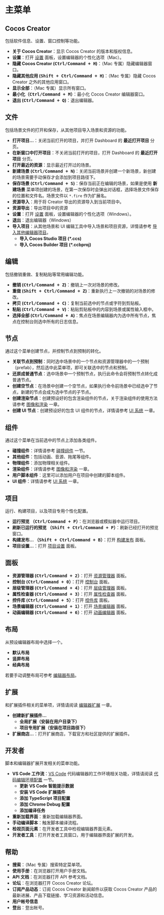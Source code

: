 # 主菜单

## Cocos Creator

包括软件信息、设置、窗口控制等功能。

- **关于 Cocos Creator**：显示 Cocos Creator 的版本和版权信息。
- **设置**：打开 [设置](editor-panels/preferences.md) 面板，设置编辑器的个性化选项（Mac）。
- **隐藏 Cocos Creator (<kbd>Ctrl/Command + H</kbd>)**：（Mac 专属）隐藏编辑器窗口。
- **隐藏其他应用 (<kbd>Shift + Ctrl/Command + H</kbd>)**：（Mac 专属）隐藏 Cocos Creator 之外的其他应用窗口。
- **显示全部**：（Mac 专属）显示所有窗口。
- **最小化（<kbd>Ctrl/Command + M</kbd>）**：最小化 Cocos Creator 编辑器窗口。
- **退出 (<kbd>Ctrl/Command + Q</kbd>)**：退出编辑器。

## 文件

包括场景文件的打开和保存，从其他项目导入场景和资源的功能。

- **打开项目...**：关闭当前打开的项目，并打开 Dashboard 的 **最近打开项目** 分页。
- **在新窗口中打开项目**：不关闭当前打开的项目，打开 Dashboard 的 **最近打开项目** 分页。
- **打开最近的资源**：显示最近打开过的场景。
- **新建场景 (<kbd>Ctrl/Command + N</kbd>)**：关闭当前场景并创建一个新场景，新创建的场景需要手动保存才会添加到项目路径下。
- **保存场景 (<kbd>Ctrl/Command + S</kbd>)**：保存当前正在编辑的场景，如果是使用 **新建场景** 菜单项创建的场景，在第一次保存时会弹出对话框，选择场景文件保存的位置和文件名。场景文件以 `*.fire` 作为扩展名。
- **资源导入**：用于将 Creator 导出的资源导入到当前项目中。
- **资源导出**：导出项目中的资源
- **设置**：打开 [设置](editor-panels/preferences.md) 面板，设置编辑器的个性化选项（Windows）。
- **退出**：退出编辑器（Windows）
- **导入项目**：从其他场景和 UI 编辑工具中导入场景和项目资源，详情请参考 [导入其他编辑器项目](../../asset-workflow/project-import.md)。
  - **导入 Cocos Studio 项目 (*.ccs)**
  - **导入 Cocos Builder 项目 (*.ccbproj)**

## 编辑

包括撤销重做、复制粘贴等常用编辑功能。

- **撤销 (<kbd>Ctrl/Command + Z</kbd>)**：撤销上一次对场景的修改。
- **重做 (<kbd>Shift + Ctrl/Command + Z</kbd>)**：重新执行上一次撤销的对场景的修改。
- **拷贝 (<kbd>Ctrl/Command + C</kbd>)**：复制当前选中的节点或字符到剪贴板。
- **粘贴 (<kbd>Ctrl/Command + V</kbd>)**：粘贴剪贴板中的内容到场景或属性输入框中。
- **选择全部 (<kbd>Ctrl/Command + A</kbd>)**：焦点在场景编辑器内为选中所有节点，焦点在控制台则选中所有的日志信息。

## 节点

通过这个菜单创建节点，并控制节点到预制的转化。

- **关联节点到预制**：同时选中场景中的一个节点和资源管理器中的一个预制（prefab），然后选中此菜单项，即可关联选中的节点和预制。
- **还原成普通节点**：选中场景中一个预制节点，执行此命令会将预制节点转化成普通节点。
- **创建空节点**：在场景中创建一个空节点，如果执行命令前场景中已经选中了节点，新建的节点会成为选中节点的子节点。
- **创建渲染节点**：创建预设好的包含渲染组件的节点，关于渲染组件的使用方法请参考 [图像和渲染](../../render/index.md) 一章。
- **创建 UI 节点**：创建预设好的包含 UI 组件的节点，详情请参考 [UI 系统](../../ui/index.md) 一章。

## 组件

通过这个菜单在当前选中的节点上添加各类组件。

- **碰撞组件**：详情请参考 [碰撞组件](../../physics/collision/edit-collider-component.md) 一节。
- **其他组件**：包括动画、音源、拖尾等组件。
- **物理组件**：添加物理相关组件。
- **渲染组件**：详情请参考 [图像和渲染](../../render/index.md) 一章。
- **用户脚本组件**：这里可以添加用户在项目中创建的脚本组件。
- **UI 组件**：详情请参考 [UI 系统](../../ui/index.md) 一章。

## 项目

运行、构建项目，以及项目专用个性化配置。

- **运行预览 （<kbd>Ctrl/Command + P</kbd>）**：在浏览器或模拟器中运行项目。
- **刷新已运行的预览 （<kbd>Shift + Ctrl/Command + P</kbd>）**：刷新已经打开的预览窗口。
- **构建发布... （<kbd>Shift + Ctrl/Command + B</kbd>）**：打开 [构建发布](../../publish/index.md) 面板。
- **项目设置...**：打开 [项目设置](editor-panels/project-settings.md) 面板。

## 面板

- **资源管理器 (<kbd>Ctrl/Command + 2</kbd>）**：打开 [资源管理器](editor-panels/assets.md) 面板。
- **控制台 (<kbd>Ctrl/Command + 0</kbd>）**：打开 [控制台](editor-panels/console.md) 面板。
- **层级管理器 (<kbd>Ctrl/Command + 4</kbd>）**：打开 [层级管理器](editor-panels/node-tree.md) 面板。
- **属性检查器 (<kbd>Ctrl/Command + 3</kbd>）**：打开 [属性检查器](editor-panels/properties.md) 面板。
- **控件库 (<kbd>Ctrl/Command + 5</kbd>）**：打开 [控件库](editor-panels/node-library.md) 面板。
- **场景编辑器 (<kbd>Ctrl/Command + 1</kbd>）**：打开 [场景编辑器](editor-panels/scene.md) 面板。
- **动画编辑器 (<kbd>Ctrl/Command + 6</kbd>）**：打开 [动画编辑器](../../animation/animation.md) 面板。

## 布局

从预设编辑器布局中选择一个。

- **默认布局**
- **竖屏布局**
- **经典布局**

若要手动调整布局可参考 [编辑器布局](./layout.md)。

## 扩展

和扩展插件相关的菜单项，详情请阅读 [编辑器扩展](../../extension/index.md) 一章。

- **创建新扩展插件...**
  - **全局扩展（安装在用户目录下）**
  - **项目专用扩展（安装在项目路径下）**
- **扩展商店...**：打开扩展商店，下载官方和社区提供的扩展插件。

## 开发者

脚本和编辑器扩展开发相关的菜单功能。

- **VS Code 工作流**：[VS Code](http://code.visualstudio.com/) 代码编辑器的工作环境相关功能，详情请阅读 [代码编辑环境配置](../coding-setup.md) 一节。
  - **更新 VS Code 智能提示数据**
  - **安装 VS Code 扩展插件**
  - **添加 TypeScript 项目配置**
  - **添加 Chrome Debug 配置**
  - **添加编译任务**
- **重新加载界面**：重新加载编辑器界面。
- **手动编译脚本**：触发脚本编译流程。
- **检视页面元素**：在开发者工具中检视编辑器界面元素。
- **开发者工具**：打开开发者工具窗口，用于编辑器界面扩展的开发。

## 帮助

- **搜索**：（Mac 专属）搜索特定菜单项。
- **使用手册**：在浏览器打开用户手册文档。
- **API 文档**：在浏览器打开 API 参考文档。
- **论坛**：在浏览器打开 Cocos Creator 论坛。
- **订阅产品动态**：订阅 Cocos Creator 新闻邮件以获取 Cocos Creator 产品的最新进展、产品下载链接、学习资源和活动信息。
- **用户帐号信息**
- **登出**：登出帐号。
